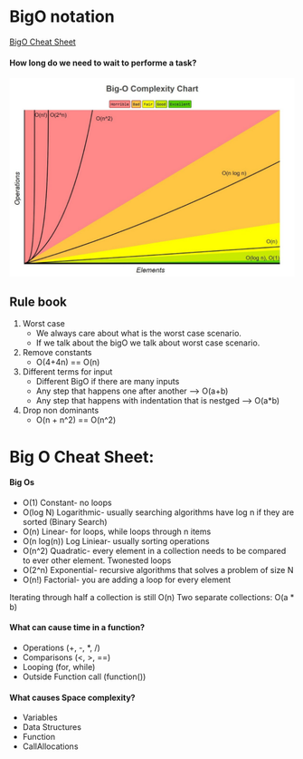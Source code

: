 # BigO notation

[BigO Cheat Sheet](https://www.bigocheatsheet.com/)

#### How long do we need to wait to performe a task?

![BigO Complexity Chart](big-o-complexity-chart.jpg)

## Rule book
1. Worst case
    * We always care about what is the worst case scenario.
    * If we talk about the bigO we talk about worst case scenario.
2. Remove constants
    * O(4+4n) == O(n)
3. Different terms for input
    * Different BigO if there are many inputs
    * Any step that happens one after another --> O(a+b)
    * Any step that happens with indentation that is nestged --> O(a*b)
4. Drop non dominants
    * O(n + n^2) == O(n^2)

# Big O Cheat Sheet:

#### Big Os

* O(1) Constant- no loops
* O(log N) Logarithmic- usually searching algorithms have log n if they are sorted (Binary Search)
* O(n) Linear- for loops, while loops through n items
* O(n log(n)) Log Liniear- usually sorting operations
* O(n^2) Quadratic- every element in a collection needs to be compared to ever other element. Twonested loops
* O(2^n) Exponential- recursive algorithms that solves a problem of size N
* O(n!) Factorial- you are adding a loop for every element

Iterating through half a collection is still O(n)
Two separate collections: O(a * b)

#### What can cause time in a function?

* Operations (+, -, *, /)
* Comparisons (<, >, ==)
* Looping (for, while)
* Outside Function call (function())

#### What causes Space complexity?

* Variables
* Data Structures
* Function 
* CallAllocations